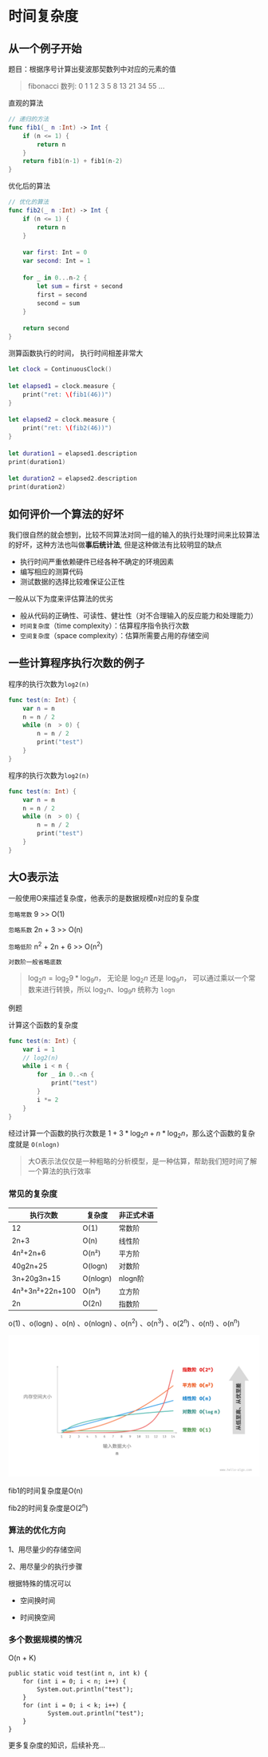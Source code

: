 # 时间复杂度

## 从一个例子开始

题目：根据序号计算出斐波那契数列中对应的元素的值

> fibonacci 数列: 0 1 1 2 3 5 8 13 21 34 55 ...

直观的算法

```swift
// 递归的方法
func fib1(_ n :Int) -> Int {
    if (n <= 1) {
        return n
    }
    return fib1(n-1) + fib1(n-2)
}
```

优化后的算法

```swift
// 优化的算法
func fib2(_ n :Int) -> Int {
    if (n <= 1) {
        return n
    }

    var first: Int = 0
    var second: Int = 1
    
    for _ in 0...n-2 {
        let sum = first + second
        first = second
        second = sum
    }
    
    return second
}
```

测算函数执行的时间， 执行时间相差非常大

```swift
let clock = ContinuousClock()

let elapsed1 = clock.measure {
    print("ret: \(fib1(46))")
}

let elapsed2 = clock.measure {
    print("ret: \(fib2(46))")
}

let duration1 = elapsed1.description
print(duration1)

let duration2 = elapsed2.description
print(duration2)

```



## 如何评价一个算法的好坏

我们很自然的就会想到，比较不同算法对同一组的输入的执行处理时间来比较算法的好坏，这种方法也叫做**事后统计法**, 但是这种做法有比较明显的缺点

- 执行时间严重依赖硬件已经各种不确定的环境因素
- 编写相应的测算代码
- 测试数据的选择比较难保证公正性



 一般从以下为度来评估算法的优劣

- 般从代码的正确性、可读性、健壮性（对不合理输入的反应能力和处理能力）
- `时间复杂度`（time complexity）：估算程序指令执行次数
- `空间复杂度`（space complexity）：估算所需要占用的存储空间



## 一些计算程序执行次数的例子

程序的执行次数为`log2(n)`

```swift
func test(n: Int) {
    var n = n
    n = n / 2
    while (n  > 0) {
        n = n / 2
        print("test")
    }
}
```

程序的执行次数为`log2(n)`

```swift
func test(n: Int) {
    var n = n
    n = n / 2
    while (n  > 0) {
        n = n / 2
        print("test")
    }
}
```



## 大O表示法

一般使用O来描述复杂度，他表示的是数据规模n对应的复杂度

`忽略常数` 9 >> O(1)

`忽略系数` 2n + 3 >> O(n)

`忽略低阶` n<sup>2</sup> + 2n + 6 >> O(n<sup>2</sup>)

`对数阶一般省略底数 ` 

> $\log_2 n = \log_2 9 * \log_9 n$， 无论是 $\log_2 n$  还是 $\log_9 n$， 可以通过乘以一个常数来进行转换，所以 $\log_2 n$、$\log_9 n$ 统称为 `logn`

 

例题

计算这个函数的复杂度

```swift
func test(n: Int) {
    var i = 1
    // log2(n)
    while i < n {
        for _ in 0..<n {
            print("test")
        }
        i *= 2
    }
}
```

经过计算一个函数的执行次数是  $1+ 3* \log_2 n + n* \log_2 n$，那么这个函数的复杂度就是 `O(nlogn)`



> 大O表示法仅仅是一种粗略的分析模型，是一种估算，帮助我们短时间了解一个算法的执行效率



### 常见的复杂度

| 执行次数       | 复杂度   | 非正式术语 |
|----------------|----------|------------|
| 12             | O(1)     | 常数阶     |
| 2n+3           | O(n)     | 线性阶     |
| 4n²+2n+6       | O(n²)    | 平方阶     |
| 40g2n+25       | O(logn)  | 对数阶     |
| 3n+20g3n+15    | O(nlogn) | nlogn阶    |
| 4n³+3n²+22n+100| O(n³)    | 立方阶     |
| 2n             | O(2n)    | 指数阶     |

o(1) 、o(logn) 、o(n) 、o(nlogn) 、o(n<sup>2</sup>)  、o(n<sup>3</sup>) 、o(2<sup>n</sup>) 、o(n!) 、o(n<sup>n</sup>)

![space_complexity_common_types](./时间复杂度.assets/space_complexity_common_types.png)

fib1的时间复杂度是O(n)

fib2的时间复杂度是O(2<sup>n</sup>)



### 算法的优化方向

1、用尽量少的存储空间

2、用尽量少的执行步骤



根据特殊的情况可以

- 空间换时间

- 时间换空间

### 多个数据规模的情况

O(n + K)

 ```
 public static void test(int n, int k) {
     for (int i = 0; i < n; i++) {
         System.out.println("test");
     }
     for (int i = 0; i < k; i++) {
     		System.out.println("test");
     }
 }
 ```



 更多复杂度的知识，后续补充...
